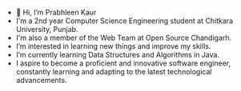 - 👋 Hi, I’m Prabhleen Kaur
- I'm a 2nd year Computer Science Engineering student at Chitkara University, Punjab.
- I'm also a member of the Web Team at Open Source Chandigarh.
- I’m interested in learning new things and improve my skills. 
- I’m currently learning Data Structures and Algorithms in Java.
- I aspire to become a proficient and innovative software engineer, constantly learning and adapting to the latest technological advancements.


<!---
PrabhleenKaur28/PrabhleenKaur28 is a ✨ special ✨ repository because its `README.md` (this file) appears on your GitHub profile.
You can click the Preview link to take a look at your changes.
--->
